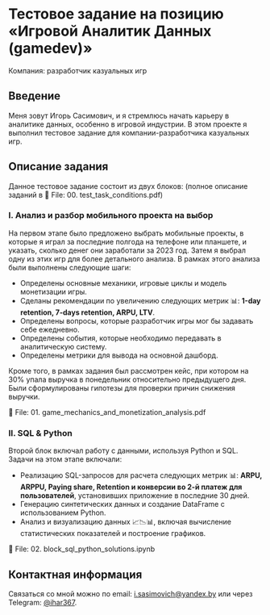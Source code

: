 # Тестовое задание на позицию «Игровой Аналитик Данных (gamedev)»

Компания: разработчик казуальных игр

## Введение

Меня зовут Игорь Сасимович, и я стремлюсь начать карьеру в аналитике данных, особенно в игровой индустрии. В этом проекте я выполнил тестовое задание для компании-разработчика казуальных игр.


## Описание задания

Данное тестовое задание состоит из двух блоков:
(полное описание заданий в 💾 File: 00. test_task_conditions.pdf)

### I. Анализ и разбор мобильного проекта на выбор

На первом этапе было предложено выбрать мобильные проекты, в которые я играл за последние полгода на телефоне или планшете, и указать, сколько денег они заработали за 2023 год. 
Затем я выбрал одну из этих игр для более детального анализа. 
В рамках этого анализа были выполнены следующие шаги:
- Определены основные механики, игровые циклы и модель монетизации игры.
- Сделаны рекомендации по увеличению следующих метрик 📊: **1-day retention, 7-days retention, ARPU, LTV**.
- Определены вопросы, которые разработчик игры мог бы задавать себе ежедневно.
- Определены события, которые необходимо передавать в аналитическую систему.
- Определены метрики для вывода на основной дашборд.

Кроме того, в рамках задания был рассмотрен кейс, при котором на 30% упала выручка в понедельник относительно предыдущего дня. Были сформулированы гипотезы для проверки причин снижения выручки.

💾 File: 01. game_mechanics_and_monetization_analysis.pdf

### II.  SQL & Python

Второй блок включал работу с данными, используя Python и SQL. Задачи на этом этапе включали:
- Реализацию SQL-запросов для расчета следующих метрик 📊: **ARPU, ARPPU, Paying share, Retention и конверсии во 2-й платеж для пользователей**, установивших приложение в последние 30 дней.
- Генерацию синтетических данных и создание DataFrame с использованием Python.
- Анализ и визуализацию данных 📈📉📊, включая вычисление статистических показателей и построение графиков.

💾 File: 02. block_sql_python_solutions.ipynb


## Контактная информация
Связаться со мной можно по email: i.sasimovich@yandex.by или через Telegram: [@ihar367](http://t.me/ihar367).


